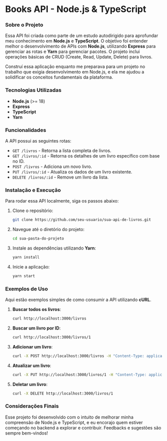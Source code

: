# Books API - Node.js & TypeScript

### Sobre o Projeto

Essa API foi criada como parte de um estudo autodirigido para aprofundar meu conhecimento em **Node.js** e **TypeScript**. O objetivo foi entender melhor o desenvolvimento de APIs com **Node.js**, utilizando **Express** para gerenciar as rotas e **Yarn** para gerenciar pacotes. O projeto inclui operações básicas de CRUD (Create, Read, Update, Delete) para livros.

Construí essa aplicação enquanto me preparava para um projeto no trabalho que exigia desenvolvimento em Node.js, e ela me ajudou a solidificar os conceitos fundamentais da plataforma.

### Tecnologias Utilizadas

- **Node.js** (>= 18)
- **Express**
- **TypeScript**
- **Yarn**

### Funcionalidades

A API possui as seguintes rotas:

- `GET /livros` - Retorna a lista completa de livros.
- `GET /livros/:id` - Retorna os detalhes de um livro específico com base no ID.
- `POST /livros` - Adiciona um novo livro.
- `PUT /livros/:id` - Atualiza os dados de um livro existente.
- `DELETE /livros/:id` - Remove um livro da lista.

### Instalação e Execução

Para rodar essa API localmente, siga os passos abaixo:

1. Clone o repositório:

    ```bash
    git clone https://github.com/seu-usuario/sua-api-de-livros.git
    ```

2. Navegue até o diretório do projeto:

    ```bash
    cd sua-pasta-do-projeto
    ```

3. Instale as dependências utilizando **Yarn**:

    ```bash
    yarn install
    ```

4. Inicie a aplicação:

    ```bash
    yarn start
    ```

### Exemplos de Uso

Aqui estão exemplos simples de como consumir a API utilizando **cURL**.

1. **Buscar todos os livros**:

    ```bash
    curl http://localhost:3000/livros
    ```

2. **Buscar um livro por ID**:

    ```bash
    curl http://localhost:3000/livros/1
    ```

3. **Adicionar um livro**:

    ```bash
    curl -X POST http://localhost:3000/livros -H "Content-Type: application/json" -d '{"titulo": "O Hobbit", "autor": "J.R.R. Tolkien"}'
    ```

4. **Atualizar um livro**:

    ```bash
    curl -X PUT http://localhost:3000/livros/1 -H "Content-Type: application/json" -d '{"titulo": "O Senhor dos Anéis"}'
    ```

5. **Deletar um livro**:

    ```bash
    curl -X DELETE http://localhost:3000/livros/1
    ```

### Considerações Finais

Esse projeto foi desenvolvido com o intuito de melhorar minha compreensão de Node.js e TypeScript, e eu encorajo quem estiver começando no backend a explorar e contribuir. Feedbacks e sugestões são sempre bem-vindos!
